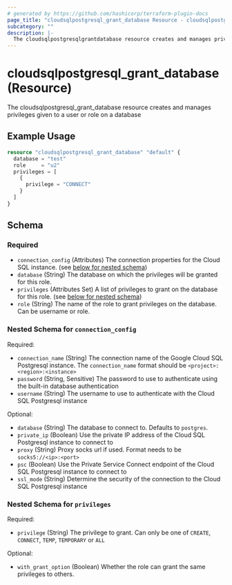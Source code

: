 ```yaml
---
# generated by https://github.com/hashicorp/terraform-plugin-docs
page_title: "cloudsqlpostgresql_grant_database Resource - cloudsqlpostgresql"
subcategory: ""
description: |-
  The cloudsqlpostgresqlgrantdatabase resource creates and manages privileges given to a user or role on a database
---
```


# cloudsqlpostgresql_grant_database (Resource)

The cloudsqlpostgresql_grant_database resource creates and manages privileges given to a user or role on a database

## Example Usage

```terraform
resource "cloudsqlpostgresql_grant_database" "default" {
  database = "test"
  role     = "u2"
  privileges = [
    {
      privilege = "CONNECT"
    }
  ]
}
```

<!-- schema generated by tfplugindocs -->
## Schema

### Required

- `connection_config` (Attributes) The connection properties for the Cloud SQL instance. (see [below for nested schema](#nestedatt--connection_config))
- `database` (String) The database on which the privileges will be granted for this role.
- `privileges` (Attributes Set) A list of privileges to grant on the database for this role. (see [below for nested schema](#nestedatt--privileges))
- `role` (String) The name of the role to grant privileges on the database. Can be username or role.

<a id="nestedatt--connection_config"></a>
### Nested Schema for `connection_config`

Required:

- `connection_name` (String) The connection name of the Google Cloud SQL Postgresql instance. The `connection_name` format should be `<project>:<region>:<instance>`
- `password` (String, Sensitive) The password to use to authenticate using the built-in database authentication
- `username` (String) The username to use to authenticate with the Cloud SQL Postgresql instance

Optional:

- `database` (String) The database to connect to. Defaults to `postgres`.
- `private_ip` (Boolean) Use the private IP address of the Cloud SQL Postgresql instance to connect to
- `proxy` (String) Proxy socks url if used. Format needs to be `socks5://<ip>:<port>`
- `psc` (Boolean) Use the Private Service Connect endpoint of the Cloud SQL Postgresql instance to connect to
- `ssl_mode` (String) Determine the security of the connection to the Cloud SQL Postgresql instance


<a id="nestedatt--privileges"></a>
### Nested Schema for `privileges`

Required:

- `privilege` (String) The privilege to grant. Can only be one of `CREATE`, `CONNECT`, `TEMP`, `TEMPORARY` or `ALL`

Optional:

- `with_grant_option` (Boolean) Whether the role can grant the same privileges to others.
